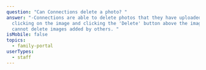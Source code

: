 ```yaml
---
question: "Can Connections delete a photo? "
answer: "-Connections are able to delete photos that they have uploaded by
  clicking on the image and clicking the 'Delete' button above the image. They
  cannot delete images added by others. "
isMobile: false
topics:
  - family-portal
userTypes:
  - staff
---
```

